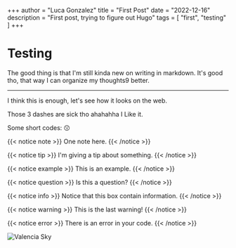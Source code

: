 +++
author = "Luca Gonzalez"
title = "First Post"
date = "2022-12-16"
description = "First post, trying to figure out Hugo"
tags = [ "first", "testing" ]
+++

# Testing

The good thing is that I'm still kinda new on writing in markdown. It's good
tho, that way I can organize my thoughts9
better.

---

I think this is enough, let's see how it looks on the web.

Those 3 dashes are sick tho ahahahha I Like it.

Some short codes: :kissing:

{{< notice note >}} One note here. {{< /notice >}}

{{< notice tip >}} I'm giving a tip about something. {{< /notice >}}

{{< notice example >}} This is an example. {{< /notice >}}

{{< notice question >}} Is this a question? {{< /notice >}}

{{< notice info >}} Notice that this box contain information. {{< /notice >}}

{{< notice warning >}} This is the last warning! {{< /notice >}}

{{< notice error >}} There is an error in your code. {{< /notice >}}

![Valencia Sky](../images/sky.jpg)
